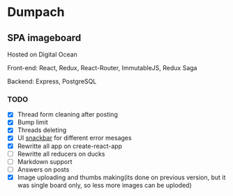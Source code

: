 # Dumpach
## SPA imageboard

Hosted on Digital Ocean

Front-end: React, Redux, React-Router, ImmutableJS, Redux Saga

Backend: Express, PostgreSQL

### TODO
- [x] Thread form cleaning after posting
- [x] Bump limit
- [x] Threads deleting
- [x] UI [snackbar](https://material-ui-1dab0.firebaseapp.com/demos/snackbars/) for different error mesages
- [x] Rewritte all app on create-react-app
- [ ] Rewritte all reducers on ducks
- [ ] Markdown support
- [ ] Answers on posts
- [x] Image uploading and thumbs making(its done on previous version, but it was single board only, so less more images can be uploded)